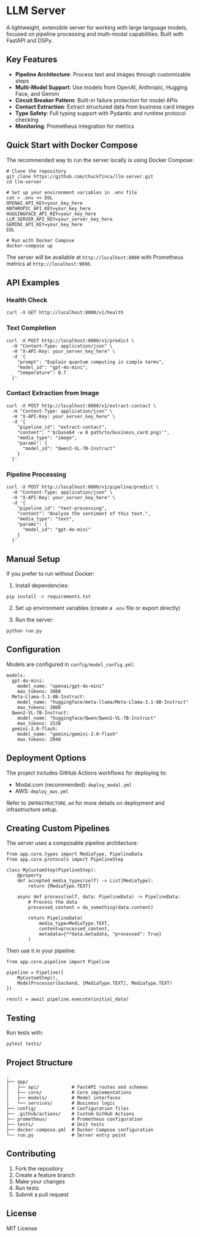 # LLM Server

A lightweight, extensible server for working with large language models, focused on pipeline processing and multi-modal capabilities. Built with FastAPI and DSPy.

## Key Features

- **Pipeline Architecture**: Process text and images through customizable steps
- **Multi-Model Support**: Use models from OpenAI, Anthropic, Hugging Face, and Gemini
- **Circuit Breaker Pattern**: Built-in failure protection for model APIs
- **Contact Extraction**: Extract structured data from business card images
- **Type Safety**: Full typing support with Pydantic and runtime protocol checking
- **Monitoring**: Prometheus integration for metrics

## Quick Start with Docker Compose

The recommended way to run the server locally is using Docker Compose:

```bash|
# Clone the repository
git clone https://github.com/chuckfinca/llm-server.git
cd llm-server

# Set up your environment variables in .env file
cat > .env << EOL
OPENAI_API_KEY=your_key_here
ANTHROPIC_API_KEY=your_key_here
HUGGINGFACE_API_KEY=your_key_here
LLM_SERVER_API_KEY=your_server_key_here
GEMINI_API_KEY=your_key_here
EOL

# Run with Docker Compose
docker-compose up
```

The server will be available at `http://localhost:8000` with Prometheus metrics at `http://localhost:9090`.

## API Examples

### Health Check

```bash|
curl -X GET http://localhost:8000/v1/health
```

### Text Completion

```bash|
curl -X POST http://localhost:8000/v1/predict \
  -H "Content-Type: application/json" \
  -H "X-API-Key: your_server_key_here" \
  -d '{
    "prompt": "Explain quantum computing in simple terms",
    "model_id": "gpt-4o-mini",
    "temperature": 0.7
  }'
```

### Contact Extraction from Image

```bash|
curl -X POST http://localhost:8000/v1/extract-contact \
  -H "Content-Type: application/json" \
  -H "X-API-Key: your_server_key_here" \
  -d '{
    "pipeline_id": "extract-contact",
    "content": "'$(base64 -w 0 path/to/business_card.png)'",
    "media_type": "image",
    "params": {
      "model_id": "Qwen2-VL-7B-Instruct"
    }
  }'
```

### Pipeline Processing

```bash|
curl -X POST http://localhost:8000/v1/pipeline/predict \
  -H "Content-Type: application/json" \
  -H "X-API-Key: your_server_key_here" \
  -d '{
    "pipeline_id": "text-processing",
    "content": "Analyze the sentiment of this text.",
    "media_type": "text",
    "params": {
      "model_id": "gpt-4o-mini"
    }
  }'
```

## Manual Setup

If you prefer to run without Docker:

1. Install dependencies:
```bash|
pip install -r requirements.txt
```

2. Set up environment variables (create a `.env` file or export directly)

3. Run the server:
```bash|
python run.py
```

## Configuration

Models are configured in `config/model_config.yml`:

```yaml|
models:
  gpt-4o-mini:
    model_name: "openai/gpt-4o-mini"
    max_tokens: 3000
  Meta-Llama-3.1-8B-Instruct:
    model_name: "huggingface/meta-llama/Meta-Llama-3.1-8B-Instruct"
    max_tokens: 3000
  Qwen2-VL-7B-Instruct:
    model_name: "huggingface/Qwen/Qwen2-VL-7B-Instruct"
    max_tokens: 2538
  gemini-2.0-flash:
    model_name: "gemini/gemini-2.0-flash"
    max_tokens: 2048
```

## Deployment Options

The project includes GitHub Actions workflows for deploying to:

- Modal.com (recommended): `deploy_modal.yml`
- AWS: `deploy_aws.yml`

Refer to `INFRASTRUCTURE.md` for more details on deployment and infrastructure setup.

## Creating Custom Pipelines

The server uses a composable pipeline architecture:

```python|
from app.core.types import MediaType, PipelineData
from app.core.protocols import PipelineStep

class MyCustomStep(PipelineStep):
    @property
    def accepted_media_types(self) -> List[MediaType]:
        return [MediaType.TEXT]
        
    async def process(self, data: PipelineData) -> PipelineData:
        # Process the data
        processed_content = do_something(data.content)
        
        return PipelineData(
            media_type=MediaType.TEXT,
            content=processed_content,
            metadata={**data.metadata, "processed": True}
        )
```

Then use it in your pipeline:

```python|
from app.core.pipeline import Pipeline

pipeline = Pipeline([
    MyCustomStep(),
    ModelProcessor(backend, [MediaType.TEXT], MediaType.TEXT)
])

result = await pipeline.execute(initial_data)
```

## Testing

Run tests with:
```bash|
pytest tests/
```

## Project Structure

```|
.
├── app/
│   ├── api/            # FastAPI routes and schemas
│   ├── core/           # Core implementations
│   ├── models/         # Model interfaces
│   └── services/       # Business logic
├── config/             # Configuration files
├── .github/actions/    # Custom GitHub Actions
├── prometheus/         # Prometheus configuration
├── tests/              # Unit tests
├── docker-compose.yml  # Docker Compose configuration
└── run.py              # Server entry point
```

## Contributing

1. Fork the repository
2. Create a feature branch
3. Make your changes
4. Run tests
5. Submit a pull request

## License

MIT License